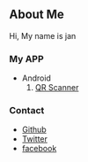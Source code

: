 ## About Me

Hi, My name is jan

### My APP

- Android
  1. [QR Scanner](https://play.google.com/store/apps/details?id=com.jan_null.qrscanner)

### Contact
- [Github](https://github.com/cendolinside123)
- [Twitter](https://twitter.com/IanRahasia?s=09)
- [facebook](https://www.facebook.com/ian.s.jr.9/)
